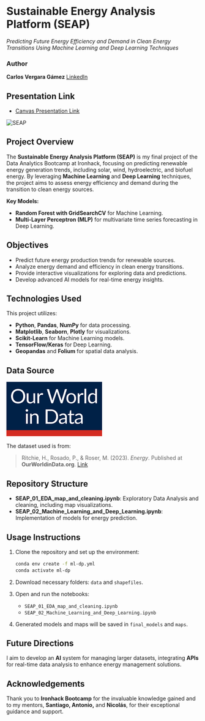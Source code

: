# Sustainable Energy Analysis Platform (SEAP)

*Predicting Future Energy Efficiency and Demand in Clean Energy Transitions Using Machine Learning and Deep Learning Techniques*

### Author

**Carlos Vergara Gámez** [LinkedIn](https://www.linkedin.com/in/carlosvergaragamez)


## Presentation Link

- [Canvas Presentation Link](#)


<img src="https://github.com/PoeMadara/Sustainable-Energy-Analysis-Platform/blob/main/repository_images/SEAP%20gif.gif" alt="SEAP" width="800" height="300" />



## Project Overview

The **Sustainable Energy Analysis Platform (SEAP)** is my final project of the Data Analytics Bootcamp at Ironhack, focusing on predicting renewable energy generation trends, including solar, wind, hydroelectric, and biofuel energy. By leveraging **Machine Learning** and **Deep Learning** techniques, the project aims to assess energy efficiency and demand during the transition to clean energy sources.

**Key Models:**
- **Random Forest with GridSearchCV** for Machine Learning.
- **Multi-Layer Perceptron (MLP)** for multivariate time series forecasting in Deep Learning.

## Objectives

- Predict future energy production trends for renewable sources.
- Analyze energy demand and efficiency in clean energy transitions.
- Provide interactive visualizations for exploring data and predictions.
- Develop advanced AI models for real-time energy insights.

## Technologies Used

This project utilizes:

- **Python**, **Pandas**, **NumPy** for data processing.
- **Matplotlib**, **Seaborn**, **Plotly** for visualizations.
- **Scikit-Learn** for Machine Learning models.
- **TensorFlow/Keras** for Deep Learning.
- **Geopandas** and **Folium** for spatial data analysis.

## Data Source

<img src="https://github.com/PoeMadara/Sustainable-Energy-Analysis-Platform/blob/main/repository_images/Our_World_in_Data_logo.png" alt="SEAP" width="250" height="142" />

The dataset used is from:

> Ritchie, H., Rosado, P., & Roser, M. (2023). *Energy*. Published at **OurWorldinData.org**. [Link](https://ourworldindata.org/energy)

## Repository Structure

- **SEAP_01_EDA_map_and_cleaning.ipynb**: Exploratory Data Analysis and cleaning, including map visualizations.
- **SEAP_02_Machine_Learning_and_Deep_Learning.ipynb**: Implementation of models for energy prediction.

## Usage Instructions

1. Clone the repository and set up the environment:
   ```bash
   conda env create -f ml-dp.yml
   conda activate ml-dp
   ```

2. Download necessary folders: `data` and `shapefiles`.

3. Open and run the notebooks:
   - `SEAP_01_EDA_map_and_cleaning.ipynb`
   - `SEAP_02_Machine_Learning_and_Deep_Learning.ipynb`

4. Generated models and maps will be saved in `final_models` and `maps`.


## Future Directions

I aim to develop an **AI** system for managing larger datasets, integrating **APIs** for real-time data analysis to enhance energy management solutions.

## Acknowledgements

Thank you to **Ironhack Bootcamp** for the invaluable knowledge gained and to my mentors, **Santiago, Antonio,** and **Nicolás**, for their exceptional guidance and support.
